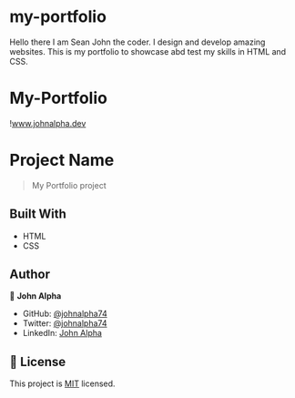 # my-portfolio
Hello there I am Sean John the coder. I design and develop amazing websites. This is my portfolio to showcase abd test my skills in HTML and CSS. 

# My-Portfolio
!www.johnalpha.dev

# Project Name

> My Portfolio project

## Built With

- HTML
- CSS
## Author
👤 **John Alpha**

- GitHub: [@johnalpha74](https://github.com/johnalpha74)
- Twitter: [@johnalpha74](https://twitter.com/johnalpha74)
- LinkedIn: [John Alpha](https://linkedin.com/in/johnalpha74)


## 📝 License

This project is [MIT](./MIT.md) licensed.
